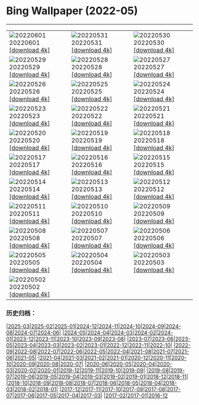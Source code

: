 # Bing Wallpaper (2022-05)
**************

<table><tr><td><img class="wallpaper" src="https://www.bing.com/th?id=OHR.MarovoLagoon_EN-IN3548072328_1920x1080.jpg" alt="20220601"> 20220601 <a href="https://www.bing.com/th?id=OHR.MarovoLagoon_EN-IN3548072328_UHD.jpg">[download 4k]</a></td><td><img class="wallpaper" src="https://www.bing.com/th?id=OHR.ParrotDay_EN-IN3027310580_1920x1080.jpg" alt="20220531"> 20220531 <a href="https://www.bing.com/th?id=OHR.ParrotDay_EN-IN3027310580_UHD.jpg">[download 4k]</a></td><td><img class="wallpaper" src="https://www.bing.com/th?id=OHR.AlbionFalls_EN-IN4575091088_1920x1080.jpg" alt="20220530"> 20220530 <a href="https://www.bing.com/th?id=OHR.AlbionFalls_EN-IN4575091088_UHD.jpg">[download 4k]</a></td></tr><tr><td><img class="wallpaper" src="https://www.bing.com/th?id=OHR.HyaliteCreek_EN-IN2121161508_1920x1080.jpg" alt="20220529"> 20220529 <a href="https://www.bing.com/th?id=OHR.HyaliteCreek_EN-IN2121161508_UHD.jpg">[download 4k]</a></td><td><img class="wallpaper" src="https://www.bing.com/th?id=OHR.PurnululuNP_EN-IN1554741416_1920x1080.jpg" alt="20220528"> 20220528 <a href="https://www.bing.com/th?id=OHR.PurnululuNP_EN-IN1554741416_UHD.jpg">[download 4k]</a></td><td><img class="wallpaper" src="https://www.bing.com/th?id=OHR.MarinHeadlands_EN-IN9638324238_1920x1080.jpg" alt="20220527"> 20220527 <a href="https://www.bing.com/th?id=OHR.MarinHeadlands_EN-IN9638324238_UHD.jpg">[download 4k]</a></td></tr><tr><td><img class="wallpaper" src="https://www.bing.com/th?id=OHR.Monteverde_EN-IN9113771982_1920x1080.jpg" alt="20220526"> 20220526 <a href="https://www.bing.com/th?id=OHR.Monteverde_EN-IN9113771982_UHD.jpg">[download 4k]</a></td><td><img class="wallpaper" src="https://www.bing.com/th?id=OHR.Alhambra_EN-IN4440324166_1920x1080.jpg" alt="20220525"> 20220525 <a href="https://www.bing.com/th?id=OHR.Alhambra_EN-IN4440324166_UHD.jpg">[download 4k]</a></td><td><img class="wallpaper" src="https://www.bing.com/th?id=OHR.KornatiNP_EN-IN3978976949_1920x1080.jpg" alt="20220524"> 20220524 <a href="https://www.bing.com/th?id=OHR.KornatiNP_EN-IN3978976949_UHD.jpg">[download 4k]</a></td></tr><tr><td><img class="wallpaper" src="https://www.bing.com/th?id=OHR.RedBellied_EN-IN3589958501_1920x1080.jpg" alt="20220523"> 20220523 <a href="https://www.bing.com/th?id=OHR.RedBellied_EN-IN3589958501_UHD.jpg">[download 4k]</a></td><td><img class="wallpaper" src="https://www.bing.com/th?id=OHR.ZebraEgret_EN-IN7526942081_1920x1080.jpg" alt="20220522"> 20220522 <a href="https://www.bing.com/th?id=OHR.ZebraEgret_EN-IN7526942081_UHD.jpg">[download 4k]</a></td><td><img class="wallpaper" src="https://www.bing.com/th?id=OHR.TigerKanhaNP_EN-IN2102449730_1920x1080.jpg" alt="20220521"> 20220521 <a href="https://www.bing.com/th?id=OHR.TigerKanhaNP_EN-IN2102449730_UHD.jpg">[download 4k]</a></td></tr><tr><td><img class="wallpaper" src="https://www.bing.com/th?id=OHR.ApisMellifera_EN-IN4376650859_1920x1080.jpg" alt="20220520"> 20220520 <a href="https://www.bing.com/th?id=OHR.ApisMellifera_EN-IN4376650859_UHD.jpg">[download 4k]</a></td><td><img class="wallpaper" src="https://www.bing.com/th?id=OHR.GlassBridge_EN-IN7241834675_1920x1080.jpg" alt="20220519"> 20220519 <a href="https://www.bing.com/th?id=OHR.GlassBridge_EN-IN7241834675_UHD.jpg">[download 4k]</a></td><td><img class="wallpaper" src="https://www.bing.com/th?id=OHR.KansasPrairiefire_EN-IN6795178497_1920x1080.jpg" alt="20220518"> 20220518 <a href="https://www.bing.com/th?id=OHR.KansasPrairiefire_EN-IN6795178497_UHD.jpg">[download 4k]</a></td></tr><tr><td><img class="wallpaper" src="https://www.bing.com/th?id=OHR.SaltPondsMaras_EN-IN6340913672_1920x1080.jpg" alt="20220517"> 20220517 <a href="https://www.bing.com/th?id=OHR.SaltPondsMaras_EN-IN6340913672_UHD.jpg">[download 4k]</a></td><td><img class="wallpaper" src="https://www.bing.com/th?id=OHR.MahabodhiTempleIndia_EN-IN6354793486_1920x1080.jpg" alt="20220516"> 20220516 <a href="https://www.bing.com/th?id=OHR.MahabodhiTempleIndia_EN-IN6354793486_UHD.jpg">[download 4k]</a></td><td><img class="wallpaper" src="https://www.bing.com/th?id=OHR.BerninaBloodMoon_EN-IN5529433004_1920x1080.jpg" alt="20220515"> 20220515 <a href="https://www.bing.com/th?id=OHR.BerninaBloodMoon_EN-IN5529433004_UHD.jpg">[download 4k]</a></td></tr><tr><td><img class="wallpaper" src="https://www.bing.com/th?id=OHR.WindmillDay_EN-IN4806716529_1920x1080.jpg" alt="20220514"> 20220514 <a href="https://www.bing.com/th?id=OHR.WindmillDay_EN-IN4806716529_UHD.jpg">[download 4k]</a></td><td><img class="wallpaper" src="https://www.bing.com/th?id=OHR.MaasaiGiraffe_EN-IN4369685509_1920x1080.jpg" alt="20220513"> 20220513 <a href="https://www.bing.com/th?id=OHR.MaasaiGiraffe_EN-IN4369685509_UHD.jpg">[download 4k]</a></td><td><img class="wallpaper" src="https://www.bing.com/th?id=OHR.RedCross_EN-IN2354180972_1920x1080.jpg" alt="20220512"> 20220512 <a href="https://www.bing.com/th?id=OHR.RedCross_EN-IN2354180972_UHD.jpg">[download 4k]</a></td></tr><tr><td><img class="wallpaper" src="https://www.bing.com/th?id=OHR.OiaVillage_EN-IN1858544024_1920x1080.jpg" alt="20220511"> 20220511 <a href="https://www.bing.com/th?id=OHR.OiaVillage_EN-IN1858544024_UHD.jpg">[download 4k]</a></td><td><img class="wallpaper" src="https://www.bing.com/th?id=OHR.GiffordPinchot_EN-IN6576123216_1920x1080.jpg" alt="20220510"> 20220510 <a href="https://www.bing.com/th?id=OHR.GiffordPinchot_EN-IN6576123216_UHD.jpg">[download 4k]</a></td><td><img class="wallpaper" src="https://www.bing.com/th?id=OHR.JaisalmerFort_EN-IN6142628819_1920x1080.jpg" alt="20220509"> 20220509 <a href="https://www.bing.com/th?id=OHR.JaisalmerFort_EN-IN6142628819_UHD.jpg">[download 4k]</a></td></tr><tr><td><img class="wallpaper" src="https://www.bing.com/th?id=OHR.MomJoey_EN-IN5604117367_1920x1080.jpg" alt="20220508"> 20220508 <a href="https://www.bing.com/th?id=OHR.MomJoey_EN-IN5604117367_UHD.jpg">[download 4k]</a></td><td><img class="wallpaper" src="https://www.bing.com/th?id=OHR.SwedishAntenna_EN-IN4771356380_1920x1080.jpg" alt="20220507"> 20220507 <a href="https://www.bing.com/th?id=OHR.SwedishAntenna_EN-IN4771356380_UHD.jpg">[download 4k]</a></td><td><img class="wallpaper" src="https://www.bing.com/th?id=OHR.HertfordshireBluebells_EN-IN5252712174_1920x1080.jpg" alt="20220506"> 20220506 <a href="https://www.bing.com/th?id=OHR.HertfordshireBluebells_EN-IN5252712174_UHD.jpg">[download 4k]</a></td></tr><tr><td><img class="wallpaper" src="https://www.bing.com/th?id=OHR.JaliscoAgave_EN-IN1869173257_1920x1080.jpg" alt="20220505"> 20220505 <a href="https://www.bing.com/th?id=OHR.JaliscoAgave_EN-IN1869173257_UHD.jpg">[download 4k]</a></td><td><img class="wallpaper" src="https://www.bing.com/th?id=OHR.WadiRum_EN-IN1433063472_1920x1080.jpg" alt="20220504"> 20220504 <a href="https://www.bing.com/th?id=OHR.WadiRum_EN-IN1433063472_UHD.jpg">[download 4k]</a></td><td><img class="wallpaper" src="https://www.bing.com/th?id=OHR.DuckHen_EN-IN0949223991_1920x1080.jpg" alt="20220503"> 20220503 <a href="https://www.bing.com/th?id=OHR.DuckHen_EN-IN0949223991_UHD.jpg">[download 4k]</a></td></tr><tr><td><img class="wallpaper" src="https://www.bing.com/th?id=OHR.TajMahalSky_EN-IN2591010322_1920x1080.jpg" alt="20220502"> 20220502 <a href="https://www.bing.com/th?id=OHR.TajMahalSky_EN-IN2591010322_UHD.jpg">[download 4k]</a></td><td></td><td></td></tr></table>

### 历史归档：

|[2025-03](/../2025-03/2025-03.md)|[2025-02](/../2025-02/2025-02.md)|[2025-01](/../2025-01/2025-01.md)|[2024-12](/../2024-12/2024-12.md)|[2024-11](/../2024-11/2024-11.md)|[2024-10](/../2024-10/2024-10.md)|[2024-09](/../2024-09/2024-09.md)|[2024-08](/../2024-08/2024-08.md)|[2024-07](/../2024-07/2024-07.md)|[2024-06](/../2024-06/2024-06.md)|
|[2024-05](/../2024-05/2024-05.md)|[2024-04](/../2024-04/2024-04.md)|[2024-03](/../2024-03/2024-03.md)|[2024-02](/../2024-02/2024-02.md)|[2024-01](/../2024-01/2024-01.md)|[2023-12](/../2023-12/2023-12.md)|[2023-11](/../2023-11/2023-11.md)|[2023-10](/../2023-10/2023-10.md)|[2023-09](/../2023-09/2023-09.md)|[2023-08](/../2023-08/2023-08.md)|
|[2023-07](/../2023-07/2023-07.md)|[2023-06](/../2023-06/2023-06.md)|[2023-05](/../2023-05/2023-05.md)|[2023-04](/../2023-04/2023-04.md)|[2023-03](/../2023-03/2023-03.md)|[2023-02](/../2023-02/2023-02.md)|[2023-01](/../2023-01/2023-01.md)|[2022-12](/../2022-12/2022-12.md)|[2022-11](/../2022-11/2022-11.md)|[2022-10](/../2022-10/2022-10.md)|
|[2022-09](/../2022-09/2022-09.md)|[2022-08](/../2022-08/2022-08.md)|[2022-07](/../2022-07/2022-07.md)|[2022-06](/../2022-06/2022-06.md)|[2022-05](/2022-05.md)|[2022-04](/../2022-04/2022-04.md)|[2021-08](/../2021-08/2021-08.md)|[2021-07](/../2021-07/2021-07.md)|[2021-06](/../2021-06/2021-06.md)|[2021-05](/../2021-05/2021-05.md)|
|[2021-04](/../2021-04/2021-04.md)|[2021-03](/../2021-03/2021-03.md)|[2021-02](/../2021-02/2021-02.md)|[2021-01](/../2021-01/2021-01.md)|[2020-12](/../2020-12/2020-12.md)|[2020-11](/../2020-11/2020-11.md)|[2020-10](/../2020-10/2020-10.md)|[2020-09](/../2020-09/2020-09.md)|[2020-08](/../2020-08/2020-08.md)|[2020-07](/../2020-07/2020-07.md)|
|[2020-06](/../2020-06/2020-06.md)|[2020-05](/../2020-05/2020-05.md)|[2020-04](/../2020-04/2020-04.md)|[2020-03](/../2020-03/2020-03.md)|[2020-02](/../2020-02/2020-02.md)|[2020-01](/../2020-01/2020-01.md)|[2019-12](/../2019-12/2019-12.md)|[2019-11](/../2019-11/2019-11.md)|[2019-10](/../2019-10/2019-10.md)|[2019-09](/../2019-09/2019-09.md)|
|[2019-08](/../2019-08/2019-08.md)|[2019-07](/../2019-07/2019-07.md)|[2019-06](/../2019-06/2019-06.md)|[2019-05](/../2019-05/2019-05.md)|[2019-04](/../2019-04/2019-04.md)|[2019-03](/../2019-03/2019-03.md)|[2019-02](/../2019-02/2019-02.md)|[2019-01](/../2019-01/2019-01.md)|[2018-12](/../2018-12/2018-12.md)|[2018-11](/../2018-11/2018-11.md)|
|[2018-10](/../2018-10/2018-10.md)|[2018-09](/../2018-09/2018-09.md)|[2018-08](/../2018-08/2018-08.md)|[2018-07](/../2018-07/2018-07.md)|[2018-06](/../2018-06/2018-06.md)|[2018-05](/../2018-05/2018-05.md)|[2018-04](/../2018-04/2018-04.md)|[2018-03](/../2018-03/2018-03.md)|[2018-02](/../2018-02/2018-02.md)|[2018-01](/../2018-01/2018-01.md)|
|[2017-12](/../2017-12/2017-12.md)|[2017-11](/../2017-11/2017-11.md)|[2017-10](/../2017-10/2017-10.md)|[2017-09](/../2017-09/2017-09.md)|[2017-08](/../2017-08/2017-08.md)|[2017-07](/../2017-07/2017-07.md)|[2017-06](/../2017-06/2017-06.md)|[2017-05](/../2017-05/2017-05.md)|[2017-04](/../2017-04/2017-04.md)|[2017-03](/../2017-03/2017-03.md)|
|[2017-02](/../2017-02/2017-02.md)|[2017-01](/../2017-01/2017-01.md)|[2016-12](/../2016-12/2016-12.md)